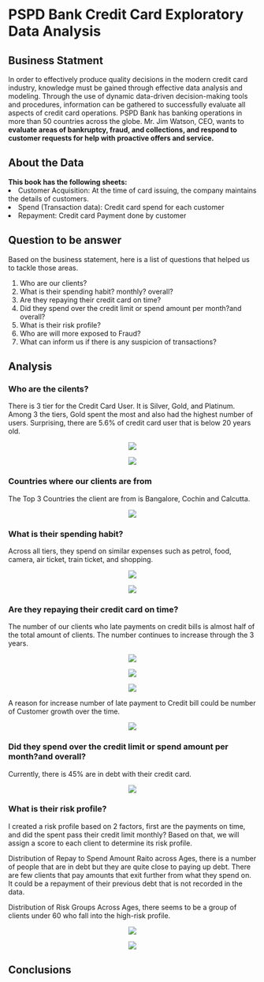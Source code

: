 <h1>PSPD Bank Credit Card Exploratory Data Analysis </h1> 

<h2>Business Statment</h2>
In order to effectively produce quality decisions in the modern credit card industry, knowledge
must be gained through effective data analysis and modeling. Through the use of dynamic data-driven decision-making tools and procedures, information can be gathered to successfully evaluate all aspects of credit card operations. PSPD Bank has banking operations in more than 50 countries across the globe. Mr. Jim Watson, CEO, wants to <b>evaluate areas of bankruptcy, fraud, and collections, and respond to customer requests for help with proactive offers and service.</b>

<h2>About the Data</h2>
<b>This book has the following sheets:</b>
  <li>Customer Acquisition: At the time of card issuing, the company maintains the details of customers.</li>
  <li>Spend (Transaction data): Credit card spend for each customer</li>
  <li>Repayment: Credit card Payment done by customer</li>

<h2>Question to be answer</h2>
Based on the business statement, here is a list of questions that helped us to tackle those areas.

<ol>
<li> Who are our clients? </li>
<li> What is their spending habit? monthly? overall? </li>
<li> Are they repaying their credit card on time?</li>
<li> Did they spend over the credit limit or spend amount per month?and overall?</li>
<li> What is their risk profile? </li>
<li> Who are will more exposed to Fraud? </li>
<li> What can inform us if there is any suspicion of transactions?</li>
</ol>

<h2>Analysis</h2>
<h3>Who are the cilents?</h3>
<p>There is 3 tier for the Credit Card User. It is Silver, Gold, and Platinum. Among 3 the tiers, Gold spent the most and also had the highest number of users. Surprising, there are 5.6% of credit card user that is below 20 years old.</p>
 
<p align="center">
  <img src="https://github.com/laysiong/Data-Analysis-Projects/assets/65546211/bb6a0d8a-6bd3-445a-a0fb-d507bc3b8337">
</p>

<p align="center">
  <img src="https://github.com/laysiong/Data-Analysis-Projects/assets/65546211/ad34315a-64a5-47dd-85c7-2b9bbb4cfdba">
</p>


<h3>Countries where our clients are from</h3>
<p>The Top 3 Countries the client are from is Bangalore, Cochin and Calcutta.</p>

<p align="center">
  <img src="https://github.com/laysiong/Data-Analysis-Projects/assets/65546211/4de9e33d-04f4-4f6e-992a-337bd617c45a">  
</p>

<h3>What is their spending habit? </h3>
<p>Across all tiers, they spend on similar expenses such as  petrol, food, camera, air ticket, train ticket, and shopping. </p>

<p align="center">
  <img src="https://github.com/laysiong/Data-Analysis-Projects/assets/65546211/ee319557-c8ce-48c9-8b42-e248a97b346f">
</p>
<p align="center">
  <img src="https://github.com/laysiong/Data-Analysis-Projects/assets/65546211/3db902a9-b5d7-40f5-9097-d043b91cb84e">
</p>

<!---![image](https://github.com/laysiong/Data-Analysis-Projects/assets/65546211/41083519-6e79-4500-9852-9fd2cda6e970)--->


<h3> Are they repaying their credit card on time?</h3>
<p>The number of our clients who late payments on credit bills is almost half of the total amount of clients. The number continues to increase through the 3 years. </p>

<!--- Pie Chart of % of Clients repaid on time monthly--->
<p align="center">
  <img src="https://github.com/laysiong/Data-Analysis-Projects/assets/65546211/d8b12207-cd5a-44aa-970a-56a30c1b8688">
</p>

<p align="center">
  <img src="https://github.com/laysiong/Data-Analysis-Projects/assets/65546211/248ae11a-c181-4fd5-8abf-45221ae1595f">
</p>

<p align="center">
  <img src="https://github.com/laysiong/Data-Analysis-Projects/assets/65546211/b02f0ab2-82c6-4039-946a-06b1491cb46f">
</p>

<p>A reason for increase number of late payment to Credit bill could be number of Customer growth over the time.</p>
<p align="center">
  <img src="https://github.com/laysiong/Data-Analysis-Projects/assets/65546211/c315361b-3d62-4159-bc5e-6b72a0885ed9">
</p>



<h3>Did they spend over the credit limit or spend amount per month?and overall?</h3>
<p> Currently, there is 45% are in debt with their credit card.</p>

<p align="center">
  <img src="https://github.com/laysiong/Data-Analysis-Projects/assets/65546211/b54a3645-d549-4909-83a7-adc6dc579bc3">
</p>

<h3> What is their risk profile? </h3>
<p> I created a risk profile based on 2 factors, first are the payments on time, and did the spent pass their credit limit monthly? Based on that, we will assign a score to each client to determine its risk profile. 

Distribution of Repay to Spend Amount Raito across Ages, there is a number of people that are in debt but they are quite close to paying up debt. There are few clients that pay amounts that exit further from what they spend on. It could be a repayment of their previous debt that is not recorded in the data. 

Distribution of Risk Groups Across Ages, there seems to be a group of clients under 60 who fall into the high-risk profile. 
</p>

<p align="center">
  <img src="https://github.com/laysiong/Data-Analysis-Projects/assets/65546211/75efc4cd-bcab-4311-a97b-65618e06d581">
</p>

<p align="center">
  <!---<img src="https://github.com/laysiong/Data-Analysis-Projects/assets/65546211/5770bde9-2aac-4321-adbf-9dccc2224c0b">--->
  <img src="https://github.com/laysiong/Data-Analysis-Projects/assets/65546211/67950f43-af72-4c4c-a197-818bc38aefe0">
</p>

<h2>Conclusions</h2>




